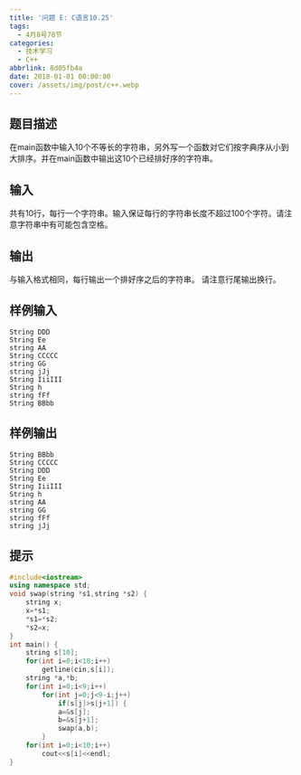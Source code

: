 ```yaml
---
title: '问题 E: C语言10.25'
tags:
  - 4月8号78节
categories:
  - 技术学习
  - C++
abbrlink: 8d05fb4a
date: 2018-01-01 00:00:00
cover: /assets/img/post/c++.webp
---
```


## 题目描述

在main函数中输入10个不等长的字符串，另外写一个函数对它们按字典序从小到大排序。并在main函数中输出这10个已经排好序的字符串。

## 输入

共有10行，每行一个字符串。输入保证每行的字符串长度不超过100个字符。请注意字符串中有可能包含空格。

## 输出

与输入格式相同，每行输出一个排好序之后的字符串。
请注意行尾输出换行。

## 样例输入

```
String DDD
String Ee
string AA
String CCCCC
string GG
string jJj
String IiiIII
String h
string fFf
String BBbb
```

## 样例输出

```
String BBbb
String CCCCC
String DDD
String Ee
String IiiIII
String h
string AA
string GG
string fFf
string jJj
```

## 提示

```c++
#include<iostream>
using namespace std;
void swap(string *s1,string *s2) {
	string x;
	x=*s1;
	*s1=*s2;
	*s2=x;
} 
int main() {
	string s[10];
	for(int i=0;i<10;i++)
		getline(cin,s[i]);
	string *a,*b;
	for(int i=0;i<9;i++)
		for(int j=0;j<9-i;j++)
			if(s[j]>s[j+1]) {
			a=&s[j];
			b=&s[j+1];
			swap(a,b);
		}
	for(int i=0;i<10;i++)
		cout<<s[i]<<endl;
}
```

